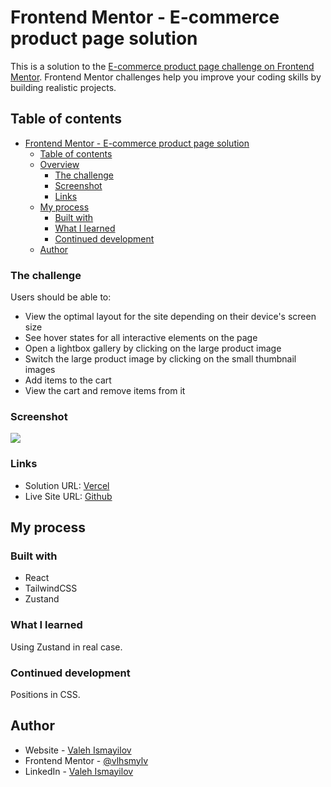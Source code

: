 # Frontend Mentor - E-commerce product page solution

This is a solution to the [E-commerce product page challenge on Frontend Mentor](https://www.frontendmentor.io/challenges/ecommerce-product-page-UPsZ9MJp6). Frontend Mentor challenges help you improve your coding skills by building realistic projects.

## Table of contents

- [Frontend Mentor - E-commerce product page solution](#frontend-mentor---e-commerce-product-page-solution)
  - [Table of contents](#table-of-contents)
  - [Overview](#overview)
    - [The challenge](#the-challenge)
    - [Screenshot](#screenshot)
    - [Links](#links)
  - [My process](#my-process)
    - [Built with](#built-with)
    - [What I learned](#what-i-learned)
    - [Continued development](#continued-development)
  - [Author](#author)

### The challenge

Users should be able to:

- View the optimal layout for the site depending on their device's screen size
- See hover states for all interactive elements on the page
- Open a lightbox gallery by clicking on the large product image
- Switch the large product image by clicking on the small thumbnail images
- Add items to the cart
- View the cart and remove items from it

### Screenshot

![](https://i.ibb.co/QQvhDmf/ecommer-product-page.png) 

### Links

- Solution URL: [Vercel](https://ecommerce-product-page-vlhsmylv.vercel.app)
- Live Site URL: [Github](https://github.com/vlhsmylv/ecommerce-product-page)

## My process

### Built with

- React
- TailwindCSS
- Zustand

### What I learned

Using Zustand in real case.

### Continued development

Positions in CSS.

## Author

- Website - [Valeh Ismayilov](https://valehismayilov.vercel.app)
- Frontend Mentor - [@vlhsmylv](https://frontendmentor.io/profile/vlhsmylv)
- LinkedIn - [Valeh Ismayilov](https://linkedin.com/in/vismayilov)
